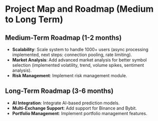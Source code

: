 # Project Map and Roadmap (Medium to Long Term)

## Medium-Term Roadmap (1-2 months)
- **Scalability**: Scale system to handle 1000+ users (async processing implemented, next steps: connection pooling, rate limiting).
- **Market Analysis**: Add advanced market analysis for better symbol selection (implemented volatility, trend, volume spikes, sentiment analysis).
- **Risk Management**: Implement risk management module.

## Long-Term Roadmap (3-6 months)
- **AI Integration**: Integrate AI-based prediction models.
- **Multi-Exchange Support**: Add support for Binance and Bybit.
- **Portfolio Management**: Implement portfolio management features.
